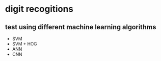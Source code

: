 # digit recogitions

## test using different machine learning algorithms
   * SVM
   * SVM + HOG
   * ANN
   * CNN

